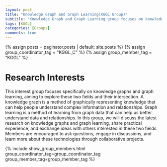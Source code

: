 ```yaml
---
layout: post
title: "Knowledge Graph and Graph Learning(KGGL Group)"
subtitle: "Knowledge Graph and Graph Learning group focuses on knowledge graphs and graph learning, sharing research and ideas."
tags: [KGGL]
categories: [Groups]
comments: true
---
```

{% assign posts = paginator.posts | default: site.posts %}
{% assign group_coordinator_tag = "KGGL_C" %}
{% assign group_member_tag = "KGGL" %}

# Research Interests
This interest group focuses specifically on knowledge graphs and graph learning, aiming to explore these two fields and their intersection. A knowledge graph is a method of graphically representing knowledge that can help people understand complex information and relationships. Graph learning is a method of learning from graph data that can help us better understand data and relationships. In this group, we will discuss the latest research on knowledge graphs and graph learning, share practical experience, and exchange ideas with others interested in these two fields. Members are encouraged to ask questions, engage in discussions, and learn more about these technologies through collaborative projects.

{% include show_group_members.html group_coordinator_tag=group_coordinator_tag group_member_tag=group_member_tag %}